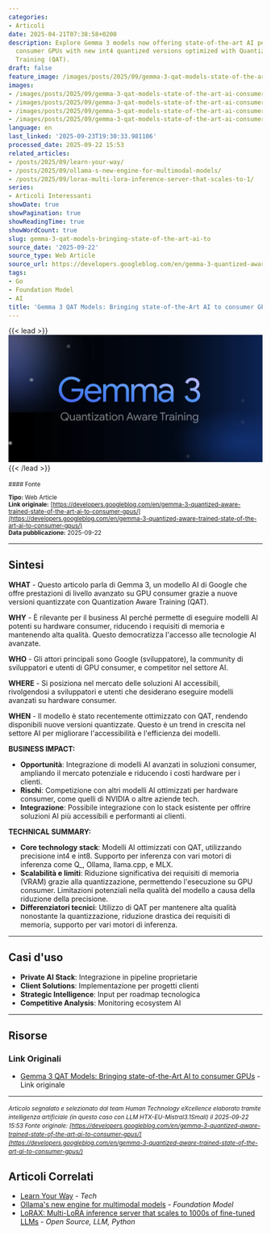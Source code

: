 ```yaml
---
categories:
- Articoli
date: 2025-04-21T07:38:58+0200
description: Explore Gemma 3 models now offering state-of-the-art AI performance on
  consumer GPUs with new int4 quantized versions optimized with Quantization Aware
  Training (QAT).
draft: false
feature_image: /images/posts/2025/09/gemma-3-qat-models-state-of-the-art-ai-consumer-gpus-featured.webp
images:
- /images/posts/2025/09/gemma-3-qat-models-state-of-the-art-ai-consumer-gpus-featured.webp
- /images/posts/2025/09/gemma-3-qat-models-state-of-the-art-ai-consumer-gpus-3.webp
- /images/posts/2025/09/gemma-3-qat-models-state-of-the-art-ai-consumer-gpus-4.webp
- /images/posts/2025/09/gemma-3-qat-models-state-of-the-art-ai-consumer-gpus-5.webp
language: en
last_linked: '2025-09-23T19:30:33.981106'
processed_date: 2025-09-22 15:53
related_articles:
- /posts/2025/09/learn-your-way/
- /posts/2025/09/ollama-s-new-engine-for-multimodal-models/
- /posts/2025/09/lorax-multi-lora-inference-server-that-scales-to-1/
series:
- Articoli Interessanti
showDate: true
showPagination: true
showReadingTime: true
showWordCount: true
slug: gemma-3-qat-models-bringing-state-of-the-art-ai-to
source_date: '2025-09-22'
source_type: Web Article
source_url: https://developers.googleblog.com/en/gemma-3-quantized-aware-trained-state-of-the-art-ai-to-consumer-gpus/
tags:
- Go
- Foundation Model
- AI
title: 'Gemma 3 QAT Models: Bringing state-of-the-Art AI to consumer GPUs'
---
```


{{< lead >}}
![Featured image](/images/posts/2025/09/gemma-3-qat-models-state-of-the-art-ai-consumer-gpus-featured.webp)
{{< /lead >}}

<small>
#### Fonte

**Tipo:** Web Article  
**Link originale:** [https://developers.googleblog.com/en/gemma-3-quantized-aware-trained-state-of-the-art-ai-to-consumer-gpus/](https://developers.googleblog.com/en/gemma-3-quantized-aware-trained-state-of-the-art-ai-to-consumer-gpus/)  
**Data pubblicazione:** 2025-09-22

</small>

---

## Sintesi

**WHAT** - Questo articolo parla di Gemma 3, un modello AI di Google che offre prestazioni di livello avanzato su GPU consumer grazie a nuove versioni quantizzate con Quantization Aware Training (QAT).

**WHY** - È rilevante per il business AI perché permette di eseguire modelli AI potenti su hardware consumer, riducendo i requisiti di memoria e mantenendo alta qualità. Questo democratizza l'accesso alle tecnologie AI avanzate.

**WHO** - Gli attori principali sono Google (sviluppatore), la community di sviluppatori e utenti di GPU consumer, e competitor nel settore AI.

**WHERE** - Si posiziona nel mercato delle soluzioni AI accessibili, rivolgendosi a sviluppatori e utenti che desiderano eseguire modelli avanzati su hardware consumer.

**WHEN** - Il modello è stato recentemente ottimizzato con QAT, rendendo disponibili nuove versioni quantizzate. Questo è un trend in crescita nel settore AI per migliorare l'accessibilità e l'efficienza dei modelli.

**BUSINESS IMPACT:**
- **Opportunità**: Integrazione di modelli AI avanzati in soluzioni consumer, ampliando il mercato potenziale e riducendo i costi hardware per i clienti.
- **Rischi**: Competizione con altri modelli AI ottimizzati per hardware consumer, come quelli di NVIDIA o altre aziende tech.
- **Integrazione**: Possibile integrazione con lo stack esistente per offrire soluzioni AI più accessibili e performanti ai clienti.

**TECHNICAL SUMMARY:**
- **Core technology stack**: Modelli AI ottimizzati con QAT, utilizzando precisione int4 e int8. Supporto per inferenza con vari motori di inferenza come Q_, Ollama, llama.cpp, e MLX.
- **Scalabilità e limiti**: Riduzione significativa dei requisiti di memoria (VRAM) grazie alla quantizzazione, permettendo l'esecuzione su GPU consumer. Limitazioni potenziali nella qualità del modello a causa della riduzione della precisione.
- **Differenziatori tecnici**: Utilizzo di QAT per mantenere alta qualità nonostante la quantizzazione, riduzione drastica dei requisiti di memoria, supporto per vari motori di inferenza.

---

## Casi d'uso

- **Private AI Stack**: Integrazione in pipeline proprietarie
- **Client Solutions**: Implementazione per progetti clienti
- **Strategic Intelligence**: Input per roadmap tecnologica
- **Competitive Analysis**: Monitoring ecosystem AI

---



## Risorse

### Link Originali
- [Gemma 3 QAT Models: Bringing state-of-the-Art AI to consumer GPUs](https://developers.googleblog.com/en/gemma-3-quantized-aware-trained-state-of-the-art-ai-to-consumer-gpus/) - Link originale


---

*<small>Articolo segnalato e selezionato dal team Human Technology eXcellence elaborato tramite intelligenza artificiale (in questo caso con LLM HTX-EU-Mistral3.1Small) il 2025-09-22 15:53
Fonte originale: [https://developers.googleblog.com/en/gemma-3-quantized-aware-trained-state-of-the-art-ai-to-consumer-gpus/](https://developers.googleblog.com/en/gemma-3-quantized-aware-trained-state-of-the-art-ai-to-consumer-gpus/)</small>*

## Articoli Correlati

- [Learn Your Way](/posts/2025/09/learn-your-way/) - *Tech*
- [Ollama's new engine for multimodal models](/posts/2025/09/ollama-s-new-engine-for-multimodal-models/) - *Foundation Model*
- [LoRAX: Multi-LoRA inference server that scales to 1000s of fine-tuned LLMs](/posts/2025/09/lorax-multi-lora-inference-server-that-scales-to-1/) - *Open Source, LLM, Python*